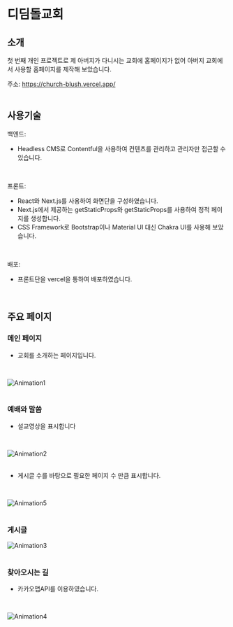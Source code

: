 # 디딤돌교회

## 소개
첫 번째 개인 프로젝트로 제 아버지가 다니시는 교회에 홈페이지가 없어 아버지 교회에서 사용할 홈페이지를 제작해 보았습니다.  

주소: https://church-blush.vercel.app/
<br/>
<br/>

## 사용기술
백엔드:  
+ Headless CMS로 Contentful을 사용하여 컨텐츠를 관리하고 관리자만 접근할 수 있습니다.
<br/>

프론트:
+ React와 Next.js를 사용하여 화면단을 구성하였습니다.
+ Next.js에서 제공하는 getStaticProps와 getStaticProps를 사용하여 정적 페이지를 생성합니다.
+ CSS Framework로 Bootstrap이나 Material UI 대신 Chakra UI를 사용해 보았습니다.
<br/>

배포:
+ 프론트단을 vercel을 통하여 배포하였습니다.
<br/>

## 주요 페이지

### 메인 페이지
+ 교회를 소개하는 페이지입니다.
<br/>

![Animation1](https://user-images.githubusercontent.com/84958904/148904031-073a1689-d8f9-4dee-86d6-9638d0a04250.gif)
<br/>
<br/>

### 예배와 말씀
+ 설교영상을 표시합니다
<br/>

![Animation2](https://user-images.githubusercontent.com/84958904/148979562-1307ca4a-15d3-4700-b3df-2700fe42122a.gif)
<br/>
<br/>

+ 게시글 수를 바탕으로 필요한 페이지 수 만큼 표시합니다.
<br/>

![Animation5](https://user-images.githubusercontent.com/84958904/148981998-e65a90fc-6793-487a-8922-4c98faaf4380.gif)
<br/>
<br/>

### 게시글
![Animation3](https://user-images.githubusercontent.com/84958904/148979988-2a2eb29b-0580-4195-ad76-01db3b72a375.gif)
<br/>
<br/>

### 찾아오시는 길
+ 카카오맵API를 이용하였습니다.
<br/>

![Animation4](https://user-images.githubusercontent.com/84958904/148980768-9dcda6f8-98ad-4142-99ac-e8334fdc4555.gif)
<br/>
<br/>
